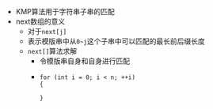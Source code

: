 - KMP算法用于字符串子串的匹配
- next数组的意义
	- 对于`next[j]`
	- 表示模版串中从`0~j`这个子串中可以匹配的最长前后缀长度
	- `next[]`算法求解
		- 令模版串自身和自身进行匹配
		-
		  ```
		  for (int i = 0; i < n; ++i)
		  {
		  
		  }
		  ```